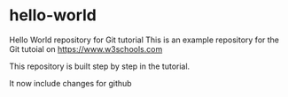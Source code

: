 # hello-world

Hello World repository for Git tutorial
This is an example repository for the Git tutoial on https://www.w3schools.com

This repository is built step by step in the tutorial.

It now include changes for github
